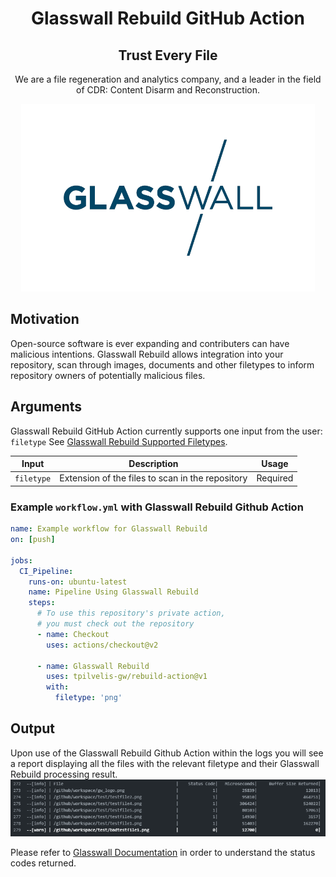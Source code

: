 <div align="center" style="text-align:center">
  
# Glasswall Rebuild GitHub Action
## Trust Every File

We are a file regeneration and analytics company, and a leader in the field of CDR: Content Disarm and Reconstruction.

![Logo](gw_logo.png)

</div>

## Motivation
Open-source software is ever expanding and contributers can have malicious intentions. Glasswall Rebuild allows integration into your repository, scan through images, documents and other filetypes to inform repository owners of potentially malicious files.

## Arguments

Glasswall Rebuild GitHub Action currently supports one input from the user: `filetype` See [Glasswall Rebuild Supported Filetypes](https://docs.glasswallsolutions.com/sdk/rebuild/Content/Product-Description/File%20Types%20Supported.htm?Highlight=supported).

| Input  | Description | Usage |
| :---:     |     :---:   |    :---:   |
| `filetype`  | Extension of the files to scan in the repository  | Required |

### Example `workflow.yml` with Glasswall Rebuild Github Action
```yaml
name: Example workflow for Glasswall Rebuild
on: [push]

jobs:
  CI_Pipeline:
    runs-on: ubuntu-latest
    name: Pipeline Using Glasswall Rebuild
    steps:
      # To use this repository's private action,
      # you must check out the repository
      - name: Checkout
        uses: actions/checkout@v2

      - name: Glasswall Rebuild
        uses: tpilvelis-gw/rebuild-action@v1
        with:
          filetype: 'png'
```

## Output

Upon use of the Glasswall Rebuild Github Action within the logs you will see a report displaying all the files with the relevant filetype and their Glasswall Rebuild processing result.
![Output Report](img/output.png)

Please refer to [Glasswall Documentation](https://docs.glasswallsolutions.com/sdk/rebuild/) in order to understand the status codes returned.
